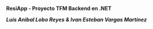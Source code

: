 **ResiApp - Proyecto TFM Backend en .NET**

***Luis Anibal Lobo Reyes & Ivan Esteban Vargas Martinez***
